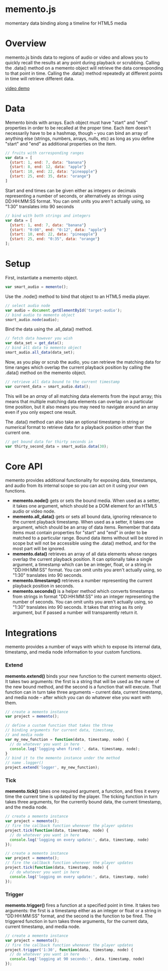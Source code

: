 # memento.js #

momentary data binding along a timeline for HTML5 media

# Overview #

memento.js binds data to regions of audio or video and allows you to quickly recall the results at any point during playback or scrubbing. Calling the .data() method on a memento object will retrieve the data corresponding to that point in time. Calling the .data() method repeatedly at different points in time will retrieve different data.

[video demo](https://twitter.com/lamthuyvo/status/645688414675828737)

# Data #

Memento binds with arrays. Each object must have "start" and "end" properties in order to be recalled at the proper time. Each item doesn't necessarily have to be a hashmap, though – you can bind an array of anything else (strings, numbers, arrays, nulls, etc) as long as you define "start" and "end" as additional properties on the item.

```javascript
// fruits with corresponding ranges
var data = [
  {start: 1, end: 7, data: "banana"}
  {start: 8, end: 12, data: "apple"}
  {start: 10, end: 22, data: "pineapple"}
  {start: 25, end: 35, data: "orange"}
]
```

Start and end times can be given either as integers or decimals representing a number of seconds, or alternatively as strings using DD:HH:MM:SS format. You can omit units you aren't actually using, so "1:30" translates into 90 seconds

```javascript
// bind with both strings and integers
var data = [
  {start: 1, end: 7, data: "banana"}
  {start: "0:08", end: "0:12", data: "apple"}
  {start: 10, end: 22, data: "pineapple"}
  {start: 25, end: "0:35", data: "orange"}
];
```

# Setup #

First, instantiate a memento object.

```javascript
var smart_audio = memento();
```

Use the .node() method to bind that object to an HTML5 media player.

```javascript
// select audio node
var audio = document.getElementById('target-audio');
// bind audio to memento object
smart_audio.node(audio);
```
Bind the data using the .all_data() method.

```javascript
// fetch data however you wish
var data_set = get_data();
// bind all data to memento object
smart_audio.all_data(data_set);
```

Now, as you play or scrub the audio, you can retrieve the matching data for time ranges which overlap the current playback position by calling the .data() method on the memento object.

```javascript
// retrieve all data bound to the current timestamp
var current_data = smart_audio.data();
```

This will be an *array* of all matching data elements from the input array; this means that multiple matching data elements can overlap on a particular time position, but it also means you may need to navigate around an array even if you only expect one result.

The .data() method can also take an optional timestamp in string or numerical format to retrieve data for a playback position other than the current one.

```javascript
// get bound data for thirty seconds in
var thirty_second_data = smart_audio.data(30);
```

# Core API #

memento provides additional functionality for exposing data, timestamps, and audio from its internal scope so you can act on it using your own functions.

- **memento.node()** gets or sets the bound media. When used as a setter, it takes one argument, which should be a DOM element for an HTML5 audio or video node.
- **memento.all_data()** gets or sets all bound data, ignoring relevance to the current playback timestamp. When used as a setter, it takes one argument, which should be an array of data items. Remember that data items must contain properties for "start" and "end" in order to be matched to a particular range. Bound data items without will be stored in scope but will not be accessible using the .data() method, and for the most part will be ignored.
- **memento.data()** retrieves an array of all data elements whose ranges overlap the current playback position. It can optionally take a single argument, a timestamp which can be an integer, float, or a string in "DD:HH:MM:SS" format. You can omit units you aren't actually using, so "1:30" translates into 90 seconds.
- **memento.timestamp()** retrieves a number representing the current playback position in seconds.
- **memento.seconds()** is a helper method which converts timestamps from strings in format "DD:HH:MM:SS" into an integer representing the number of seconds. You can omit units you aren't actually using, so "1:30" translates into 90 seconds. It takes that string as its only argument, but if passed a number will transparently return it.

# Integrations #

memento provides a number of ways with which to expose its internal data, timestamp, and media node information to your custom functions.

### Extend ###

**memento.extend()** binds your new function to the current memento object. It takes two arguments: the first is a string that will be used as the name of the new bound method, and the second is a function that will execute. That function can in turn take three arguments – current data, current timestamp, and media node – after which you can do whatever else you want with them.

```javascript
// create a memento instance
var project = memento();

// define a custom function that takes the three
// binding arguments for current data, timestamp,
// and media node
var my_new_function = function(data, timestamp, node) {
  // do whatever you want in here
  console.log('logging when fired:', data, timestamp, node);
}
// bind it to the memento instance under the method
// name .logger()
project.extend('logger', my_new_function);
```

### Tick ###

**memento.tick()** takes one required argument, a function, and fires it every time the current time is updated by the player. The ticking function in turn takes three arguments, for the currently bound data, the current timestamp, and the media node.

```javascript
// create a memento instance
var project = memento();
// fire the callback function whenever the player updates
project.tick(function(data, timestamp, node) {
  // do whatever you want in here  
  console.log('logging on every update:', data, timestamp, node)
});
```

```javascript
// create a memento instance
var project = memento();
// fire the callback function whenever the player updates
project.tick(function(data, timestamp, node) {
  // do whatever you want in here  
  console.log('logging on every update:', data, timestamp, node)
});
```

### Trigger ###

**memento.trigger()** fires a function at a specified point in time. It takes two arguments: the first is a timestamp either as an integer or float or a string in "DD:HH:MM:SS" format, and the second is the function to be fired. The triggered function in turn takes three arguments, for the current data, current timestamp, and media node.

```javascript
// create a memento instance
var project = memento();
// fire the callback function whenever the player updates
project.trigger('1:30', function(data, timestamp, node) {
  // do whatever you want in here  
  console.log('logging at 90 seconds:', data, timestamp, node)
});
```
